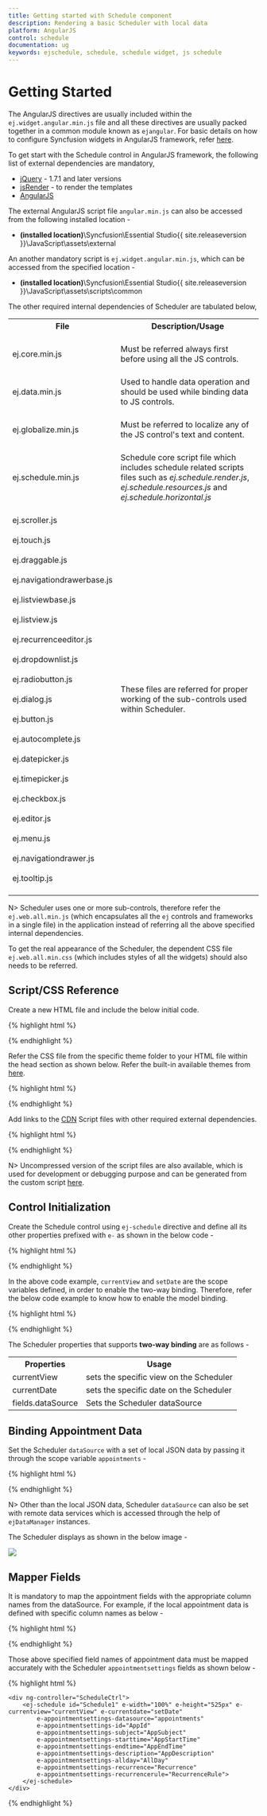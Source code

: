 ```yaml
---
title: Getting started with Schedule component	
description: Rendering a basic Scheduler with local data
platform: AngularJS
control: schedule
documentation: ug
keywords: ejschedule, schedule, schedule widget, js schedule 
---
```


# Getting Started

The AngularJS directives are usually included within the `ej.widget.angular.min.js` file and all these directives are usually packed together in a common module known as `ejangular`. For basic details on how to configure Syncfusion widgets in AngularJS framework, refer [here](https://help.syncfusion.com/js/angularjs).

To get start with the Schedule control in AngularJS framework, the following list of external dependencies are mandatory, 

* [jQuery](http://jquery.com) - 1.7.1 and later versions
* [jsRender](https://github.com/borismoore/jsrender) - to render the templates
* [AngularJS](https://angularjs.org/)

The external AngularJS script file `angular.min.js` can also be accessed from the following installed location - 

* **(installed location)**\Syncfusion\Essential Studio\{{ site.releaseversion }}\JavaScript\assets\external

An another mandatory script is `ej.widget.angular.min.js`, which can be accessed from the specified location - 

* **(installed location)**\Syncfusion\Essential Studio\{{ site.releaseversion }}\JavaScript\assets\scripts\common

The other required internal dependencies of Scheduler are tabulated below,

<table>
<tr>
<th>
File<br/><br/></th><th>
Description/Usage<br/><br/></th></tr>
<tr>
<td>
ej.core.min.js<br/><br/></td><td>
Must be referred always first before using all the JS controls.<br/><br/></td></tr>
<tr>
<td>
ej.data.min.js<br/><br/></td><td>
Used to handle data operation and should be used while binding data to JS controls.<br/><br/></td></tr>
<tr>
<td>
ej.globalize.min.js<br/><br/></td><td>
Must be referred to localize any of the JS control's text and content.<br/><br/></td></tr>
<tr>
<td>
ej.schedule.min.js<br/><br/></td><td>
Schedule core script file which includes schedule related scripts files such as <i>ej.schedule.render.js</i>, <i>ej.schedule.resources.js</i> and <i>ej.schedule.horizontal.js</i><br/><br/></td></tr>
<tr>
<td>
ej.scroller.js<br/><br/>ej.touch.js<br/><br/>ej.draggable.js<br/><br/>ej.navigationdrawerbase.js<br/><br/>ej.listviewbase.js<br/><br/>ej.listview.js<br/><br/>ej.recurrenceeditor.js<br/><br/>ej.dropdownlist.js<br/><br/>ej.radiobutton.js<br/><br/>ej.dialog.js<br/><br/>ej.button.js<br/><br/>ej.autocomplete.js<br/><br/>ej.datepicker.js<br/><br/>ej.timepicker.js<br/><br/>ej.checkbox.js<br/><br/>ej.editor.js<br/><br/>ej.menu.js<br/><br/>ej.navigationdrawer.js<br/><br/>ej.tooltip.js<br/><br/></td><td>
These files are referred for proper working of the sub-controls used within Scheduler.<br/><br/></td></tr>
</table>

N> Scheduler uses one or more sub-controls, therefore refer the `ej.web.all.min.js` (which encapsulates all the `ej` controls and frameworks in a single file) in the application instead of referring all the above specified internal dependencies. 

To get the real appearance of the Scheduler, the dependent CSS file `ej.web.all.min.css` (which includes styles of all the widgets) should also needs to be referred.

## Script/CSS Reference

Create a new HTML file and include the below initial code.

{% highlight html %}

<!DOCTYPE html>
<html lang="en" xmlns="http://www.w3.org/1999/xhtml">
    <head>
        <meta charset="utf-8" />
        <title> </title>
    </head>
    <body>
    </body>
</html>

{% endhighlight %}

Refer the CSS file from the specific theme folder to your HTML file within the head section as shown below. Refer the built-in available themes from [here](https://help.syncfusion.com/js/theming-in-essential-javascript-components).

{% highlight html %}

<head>
    <meta charset="utf-8" />
    <title>Getting Started - Schedule</title>
    <link href="http://cdn.syncfusion.com/{{ site.releaseversion }}/js/web/flat-azure/ej.web.all.min.css" rel="stylesheet" />
</head>

{% endhighlight %}

Add links to the [CDN](https://help.syncfusion.com/js/cdn) Script files with other required external dependencies.

{% highlight html %}

<head>
    <meta charset="utf-8" />
    <title>Getting Started - Schedule</title>
    <link href="http://cdn.syncfusion.com/{{ site.releaseversion }}/js/web/flat-azure/ej.web.all.min.css" rel="stylesheet" />
    <script src="http://cdn.syncfusion.com/js/assets/external/jquery-3.0.0.min.js"></script>
    <script src="http://cdn.syncfusion.com/js/assets/external/jsrender.min.js"></script>
    <script src="http://cdn.syncfusion.com/js/assets/external/angular.min.js"></script>
	<script src="http://cdn.syncfusion.com/{{ site.releaseversion }}/js/web/ej.web.all.min.js"></script>
	<script src="http://cdn.syncfusion.com/{{ site.releaseversion }}/js/common/ej.widget.angular.min.js"></script>
</head>

{% endhighlight %}

N> Uncompressed version of the script files are also available, which is used for development or debugging purpose and can be generated from the custom script [here](http://csg.syncfusion.com).

## Control Initialization

Create the Schedule control using `ej-schedule` directive and define all its other properties prefixed with `e-` as shown in the below code -

{% highlight html %}

<html xmlns="http://www.w3.org/1999/xhtml" ng-app="ScheduleApp">

<body>
	<div ng-controller="ScheduleCtrl">
		<ej-schedule id="Schedule1" e-width="100%" e-height="525px" e-currentview="currentView" e-currentdate="setDate">
	    </ej-schedule>
	</div>
</body>

</html>

{% endhighlight %}

In the above code example, `currentView` and `setDate` are the scope variables defined, in order to enable the two-way binding. Therefore, refer the below code example to know how to enable the model binding.

{% highlight html %}

<html xmlns="http://www.w3.org/1999/xhtml" ng-app="ScheduleApp">
<head> <!-- Dependency file references --> </head>
<body>
	<div ng-controller="ScheduleCtrl">
		<ej-schedule id="Schedule1" e-width="100%" e-height="525px" e-currentview="currentView" e-currentdate="setDate">
	    </ej-schedule>
	</div>
    <script>
	angular.module('ScheduleApp', ['ejangular']).controller('ScheduleCtrl', function ($scope) {
		$scope.setDate = new Date(2016, 4, 5);
		$scope.currentview = "week";
	});
</script>
</body>

</html>

{% endhighlight %}

The Scheduler properties that supports **two-way binding** are as follows - 

<table>
	<tr>
	<th>Properties</th>
	<th>Usage</th>
	</tr>
	<tr>
	<td>currentView</td>
	<td>sets the specific view on the Scheduler</td>
	</tr>
	<tr>
	<td>currentDate</td>
	<td>sets the specific date on the Scheduler</td>
	</tr>
	<tr>
	<td>fields.dataSource</td>
	<td>Sets the Scheduler dataSource</td>
	</tr>
</table>	

## Binding Appointment Data

Set the Scheduler `dataSource` with a set of local JSON data by passing it through the scope variable `appointments` - 

{% highlight html %}

<html xmlns="http://www.w3.org/1999/xhtml" ng-app="ScheduleApp">
<head> <!-- Dependency file references --> </head>
<body>
	<div ng-controller="ScheduleCtrl">
		<ej-schedule id="Schedule1" e-width="100%" e-height="525px" e-currentview="currentView" e-currentdate="setDate"
            e-appointmentsettings-datasource="appointments" 
			e-appointmentsettings-id="Id" 
			e-appointmentsettings-subject="Subject" 
			e-appointmentsettings-starttime="StartTime"
			e-appointmentsettings-endtime="EndTime" 
			e-appointmentsettings-description="Description" 
			e-appointmentsettings-allday="AllDay" 
			e-appointmentsettings-recurrence="Recurrence" 
			e-appointmentsettings-recurrencerule="RecurrenceRule">
	    </ej-schedule>
	</div>
<script>
    var dManager = [{ 
        Id: 1, 
        Subject: "Bering Sea Gold", 
        StartTime: new Date(2016, 4, 5, 5, 30), 
        EndTime: new Date(2016, 4, 5, 7, 30), 
        Description:"", 
        AllDay: false, 
        Recurrence: false
    }];
	angular.module('ScheduleApp', ['ejangular']).controller('ScheduleCtrl', function ($scope) {
        $scope.appointments = dManager;
		$scope.setDate = new Date(2016, 4, 5);
		$scope.currentView = "week";
	});
</script>
</body>

</html>

{% endhighlight %}

N> Other than the local JSON data, Scheduler `dataSource` can also be set with remote data services which is accessed through the help of `ejDataManager` instances.

The Scheduler displays as shown in the below image - 

![](getting-started_images/schedule.png)

## Mapper Fields

It is mandatory to map the appointment fields with the appropriate column names from the dataSource. For example, if the local appointment data is defined with specific column names as below - 

{% highlight html %}

<script>
    var dManager = [{ 
        AppId: 1, 
        AppSubject: "Bering Sea Gold", 
        AppStartTime: new Date(2016, 4, 5, 5, 30), 
        AppEndTime: new Date(2016, 4, 5, 7, 30), 
        AppDescription:"", 
        AllDay: false, 
        Recurrence: false
    }];
</script>

{% endhighlight %}

Those above specified field names of appointment data must be mapped accurately with the Scheduler `appointmentsettings` fields as shown below - 

{% highlight html %}

	<div ng-controller="ScheduleCtrl">
		<ej-schedule id="Schedule1" e-width="100%" e-height="525px" e-currentview="currentView" e-currentdate="setDate"
            e-appointmentsettings-datasource="appointments" 
			e-appointmentsettings-id="AppId" 
			e-appointmentsettings-subject="AppSubject" 
			e-appointmentsettings-starttime="AppStartTime"
			e-appointmentsettings-endtime="AppEndTime" 
			e-appointmentsettings-description="AppDescription" 
			e-appointmentsettings-allday="AllDay" 
			e-appointmentsettings-recurrence="Recurrence" 
			e-appointmentsettings-recurrencerule="RecurrenceRule">
	    </ej-schedule>
	</div>

{% endhighlight %}